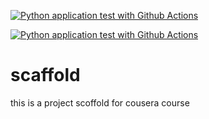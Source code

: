 [![Python application test with Github Actions](https://github.com/abdghazi/scaffold/actions/workflows/main.yml/badge.svg)](https://github.com/abdghazi/scaffold/actions/workflows/main.yml)

[![Python application test with Github Actions](https://github.com/abdghazi/scaffold/actions/workflows/main.yml/badge.svg)](https://github.com/abdghazi/scaffold/actions/workflows/main.yml)

# scaffold
this is a project scoffold for cousera course 
